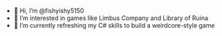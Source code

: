 - 👋 Hi, I’m @fishyishy5150
- 👀 I’m interested in games like Limbus Company and Library of Ruina
- 🌱 I’m currently refreshing my C# skills to build a weirdcore-style game

<!---
basilflowerhome/basilflowerhome is a ✨ special ✨ repository because its `README.md` (this file) appears on your GitHub profile.
You can click the Preview link to take a look at your changes.
--->
